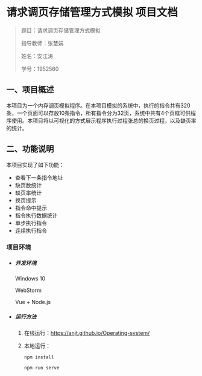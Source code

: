 # 请求调页存储管理方式模拟 项目文档

> 题目：请求调页存储管理方式模拟
>
> 指导教师：张慧娟
>
> 姓名：安江涛
>
> 学号：1952560

## 一、项目概述

本项目为一个内存调页模拟程序。在本项目模拟的系统中，执行的指令共有320条，一个页面可以存放10条指令，所有指令分为32页，系统中共有4个页框可供程序使用。本项目将以可视化的方式展示程序执行过程张总的换页过程，以及缺页率的统计。

## 二、功能说明

本项目实现了如下功能：

- 查看下一条指令地址
- 缺页数统计
- 缺页率统计
- 换页提示
- 指令命中提示
- 指令执行数据统计
- 单步执行指令
- 连续执行指令



### 项目环境

- ##### 开发环境

  Windows 10

  WebStorm

  Vue + Node.js

- ##### 运行方法

  1. 在线运行：https://anjt.github.io/Operating-system/

  2. 本地运行：

     `npm install`

     

     `npm run serve`

